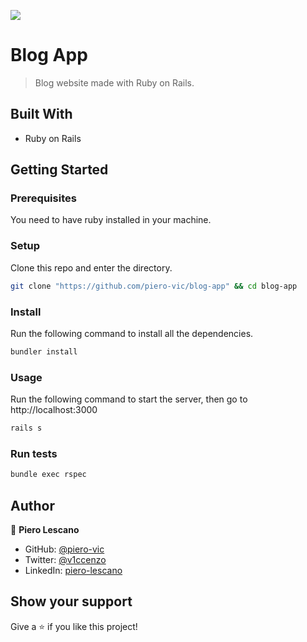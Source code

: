 ![](https://img.shields.io/badge/Microverse-blueviolet)

# Blog App

> Blog website made with Ruby on Rails.


## Built With

- Ruby on Rails

## Getting Started

### Prerequisites

You need to have ruby installed in your machine.

### Setup

Clone this repo and enter the directory.

```sh
git clone "https://github.com/piero-vic/blog-app" && cd blog-app
```

### Install

Run the following command to install all the dependencies.

```sh
bundler install
```

### Usage

Run the following command to start the server, then go to http://localhost:3000

```sh
rails s
```

### Run tests

```sh
bundle exec rspec
```

## Author

👤 **Piero Lescano**

- GitHub: [@piero-vic](https://github.com/piero-vic)
- Twitter: [@v1ccenzo](https://twitter.com/v1ccenzo)
- LinkedIn: [piero-lescano](https://linkedin.com/in/piero-lescano)

## Show your support

Give a ⭐️ if you like this project!
